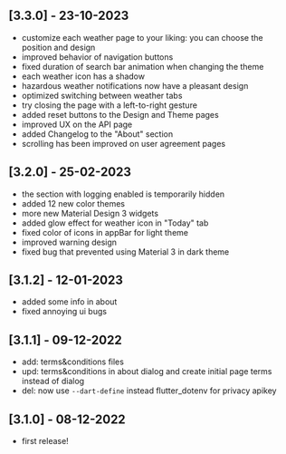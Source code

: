 ## [3.3.0] - 23-10-2023
- customize each weather page to your liking: you can choose the position and design
- improved behavior of navigation buttons
- fixed duration of search bar animation when changing the theme
- each weather icon has a shadow
- hazardous weather notifications now have a pleasant design
- optimized switching between weather tabs
- try closing the page with a left-to-right gesture
- added reset buttons to the Design and Theme pages
- improved UX on the API page
- added Changelog to the "About" section
- scrolling has been improved on user agreement pages

## [3.2.0] - 25-02-2023
- the section with logging enabled is temporarily hidden
- added 12 new color themes
- more new Material Design 3 widgets
- added glow effect for weather icon in "Today" tab
- fixed color of icons in appBar for light theme
- improved warning design
- fixed bug that prevented using Material 3 in dark theme

## [3.1.2] - 12-01-2023

- added some info in about
- fixed annoying ui bugs

## [3.1.1] - 09-12-2022

- add: terms&conditions files
- upd: terms&conditions in about dialog and create initial page terms instead of dialog
- del: now use `--dart-define` instead flutter_dotenv for privacy apikey

## [3.1.0] - 08-12-2022

- first release!